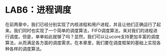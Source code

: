 # LAB6：进程调度

在前两章中，我们已经分别实现了内核进程和用户进程，并且让他们正确运行了起来。我们同时也实现了一个简单的调度算法，FIFO调度算法，来对我们的进程进行调度。但是，单单如此就够了吗？显然，我们可以让ucore支持更加丰富的调度算法，从而满足各方面的调度需求。在本章里，我们要在调度框架的基础上实现各种各样的调度算法。

